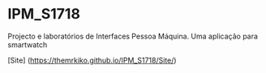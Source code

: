 ﻿# IPM_S1718
Projecto e laboratórios de Interfaces Pessoa Máquina. Uma aplicação para smartwatch

[Site] (https://themrkiko.github.io/IPM_S1718/Site/)